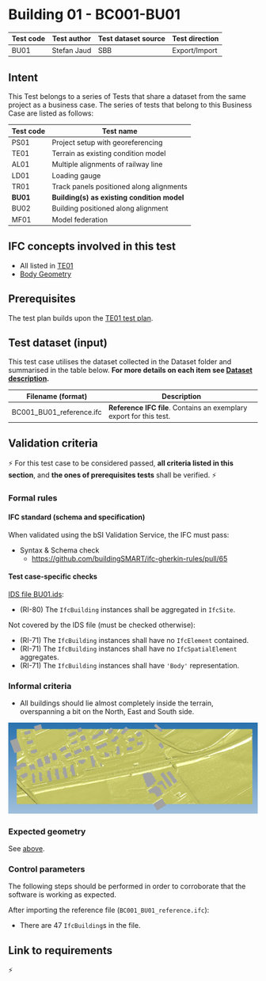# Building 01 - BC001-BU01

| Test code | Test author     | Test dataset source | Test direction |
|-----------|-----------------|---------------------|----------------|
| BU01      | Stefan Jaud     | SBB                 | Export/Import  |


## Intent

This Test belongs to a series of Tests that share a dataset from the same project as a business case. 
The series of tests that belong to this Business Case are listed as follows:

| Test code | Test name     | 
|-----------|-----------------|
| PS01      | Project setup with georeferencing |
| TE01      | Terrain as existing condition model |
| AL01      | Multiple alignments of railway line |
| LD01      | Loading gauge|
| TR01      | Track panels positioned along alignments |
| **BU01**  | **Building(s) as existing condition model** |
| BU02      | Building positioned along alignment |
| MF01      | Model federation|


## IFC concepts involved in this test

- All listed in [TE01](https://github.com/buildingSMART/IFC4.x-IF/tree/main/tests/TE01#ifc-concepts-involved-in-this-test)
- [Body Geometry](https://ifc43-docs.standards.buildingsmart.org/IFC/RELEASE/IFC4x3/HTML/concepts/Product_Shape/Product_Geometric_Representation/Body_Geometry/content.html)


## Prerequisites

The test plan builds upon the [TE01 test plan](../TE01/Readme.md).


## Test dataset (input)

This test case utilises the dataset collected in the Dataset folder and summarised in the table below. **For more details on each item see [Dataset description](Dataset/README.md).**

| Filename (format)         | Description                                                        |
|---------------------------|--------------------------------------------------------------------|
| BC001_BU01_reference.ifc  | **Reference IFC file**. Contains an exemplary export for this test.|


## Validation criteria

:zap: For this test case to be considered passed, **all criteria listed in this section**, and **the ones of prerequisites tests** shall be verified. :zap:

### Formal rules

#### IFC standard (schema and specification)

When validated using the bSI Validation Service, the IFC must pass:

- Syntax & Schema check
    - https://github.com/buildingSMART/ifc-gherkin-rules/pull/65


#### Test case-specific checks

[IDS file BU01.ids](./Dataset/BU01.ids):

- (RI-80) The `IfcBuilding` instances shall be aggregated in `IfcSite`.

Not covered by the IDS file (must be checked otherwise):

- (RI-71) The `IfcBuilding` instances shall have no `IfcElement` contained.
- (RI-71) The `IfcBuilding` instances shall have no `IfcSpatialElement` aggregates.
- (RI-71) The `IfcBuilding` instances shall have `'Body'` representation.

### Informal criteria

- All buildings should lie almost completely inside the terrain, overspanning a bit on the North, East and South side.

!["Bottom view"](./Dataset/bottomview.PNG)


### Expected geometry

See [above](#informal-criteria).



### Control parameters

The following steps should be performed in order to corroborate that the software is working as expected.

After importing the reference file (`BC001_BU01_reference.ifc`):

- There are 47 `IfcBuilding`s in the file.


## Link to requirements

:zap:

